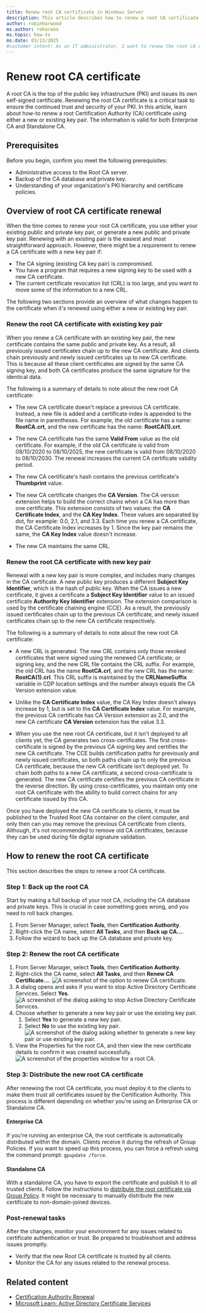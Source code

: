 ```yaml
---
title: Renew root CA certificate in Windows Server
description: This article describes how to renew a root CA certificate with existing key pair, and renew a CA certificate with new key pair.
author: robinharwood
ms.author: roharwoo
ms.topic: how-to
ms.date: 03/13/2025
#customer intent: As an IT administrator, I want to renew the root CA certificate so that the PKI remains secure and trusted.
---
```


# Renew root CA certificate

A root CA is the top of the public key infrastructure (PKI) and issues its own self-signed certificate. Renewing the root CA certificate is a critical task to ensure the continued trust and security of your PKI. In this article, learn about how-to renew a root Certification Authority (CA) certificate using either a new or existing key pair. The information is valid for both Enterprise CA and Standalone CA.

## Prerequisites

Before you begin, confirm you meet the following prerequisites:

- Administrative access to the Root CA server.
- Backup of the CA database and private key.
- Understanding of your organization's PKI hierarchy and certificate policies.

## Overview of root CA certificate renewal

When the time comes to renew your root CA certificate, you use either your existing public and private key pair, or generate a new public and private key pair. Renewing with an existing pair is the easiest and most straightforward approach. However, there might be a requirement to renew a CA certificate with a new key pair if:

- The CA signing (existing CA key pair) is compromised.
- You have a program that requires a new signing key to be used with a new CA certificate.
- The current certificate revocation list (CRL) is too large, and you want to move some of the information to a new CRL.

The following two sections provide an overview of what changes happen to the certificate when it's renewed using either a new or existing key pair.

### Renew the root CA certificate with existing key pair

When you renew a CA certificate with an existing key pair, the new certificate contains the same public and private key. As a result, all previously issued certificates chain up to the new CA certificate. And clients chain previously and newly issued certificates up to new CA certificate. This is because all these client certificates are signed by the same CA signing key, and both CA certificates produce the same signature for the identical data.

The following is a summary of details to note about the new root CA certificate:

- The new CA certificate doesn't replace a previous CA certificate. Instead, a new file is added and a certificate index is appended to the file name in parentheses. For example, the old certificate has a name: **RootCA.crt**, and the new certificate has the name: **RootCA(1).crt**.

- The new CA certificate has the same **Valid From** value as the old certificate. For example, if the old CA certificate is valid from 08/10/2020 to 08/10/2025, the new certificate is valid from 08/10/2020 to 08/10/2030. The renewal increases the current CA certificate validity period.

- The new CA certificate's hash contains the previous certificate's **Thumbprint** value.

- The new CA certificate changes the **CA Version**. The CA version extension helps to build the correct chains when a CA has more than one certificate. This extension consists of two values: the **CA Certificate Index**, and the **CA Key Index**. These values are separated by dot, for example: 0.0, 2.1, and 3.3. Each time you renew a CA certificate, the CA Certificate Index increases by 1. Since the key pair remains the same, the **CA Key Index** value doesn't increase.

- The new CA maintains the same CRL.

### Renew the root CA certificate with new key pair

Renewal with a new key pair is more complex, and includes many changes in the CA certificate. A new public key produces a different **Subject Key Identifier**, which is the hash of public key. When the CA issues a new certificate, it gives a certificate a **Subject Key Identifier** value to an issued certificate **Authority Key Identifier** extension. The extension comparison is used by the certificate chaining engine (CCE). As a result, the previously issued certificates chain up to the previous CA certificate, and newly issued certificates chain up to the new CA certificate respectively.

The following is a summary of details to note about the new root CA certificate:

- A new CRL is generated. The new CRL contains only those revoked certificates that were signed using the renewed CA certificate, or signing key, and the new CRL file contains the CRL suffix. For example, the old CRL has the name **RootCA.crl**, and the new CRL has the name: **RootCA(1).crl**. This CRL suffix is maintained by the **CRLNameSuffix** variable in CDP location settings and the number always equals the CA Version extension value.

- Unlike the **CA Certificate Index** value, the CA Key Index doesn't always increase by 1, but is set to the **CA Certificate Index** value. For example, the previous CA certificate has CA Version extension as 2.0, and the new CA certificate **CA Version** extension has the value 3.3.

- When you use the new root CA certificate, but it isn't deployed to all clients yet, the CA generates two cross-certificates. The first cross-certificate is signed by the previous CA signing key and certifies the new CA certificate. The CCE builds certification paths for previously and newly issued certificates, so both paths chain up to only the previous CA certificate, because the new CA certificate isn't deployed yet. To chain both paths to a new CA certificate, a second cross-certificate is generated. The new CA certificate certifies the previous CA certificate in the reverse direction. By using cross-certificates, you maintain only one root CA certificate with the ability to build correct chains for any certificate issued by this CA.

Once you have deployed the new CA certificate to clients, it must be published to the Trusted Root CAs container on the client computer, and only then can you may remove the previous CA certificate from clients. Although, it's not recommended to remove old CA certificates, because they can be used during file digital signature validation.

## How to renew the root CA certificate

This section describes the steps to renew a root CA certificate.

### Step 1: Back up the root CA

Start by making a full backup of your root CA, including the CA database and private keys. This is crucial in case something goes wrong, and you need to roll back changes.

1. From Server Manager, select **Tools**, then **Certification Authority**.
1. Right-click the CA name, select **All Tasks**, and then **Back up CA...**.
1. Follow the wizard to back up the CA database and private key.

### Step 2: Renew the root CA certificate

1. From Server Manager, select **Tools**, then **Certification Authority**.
1. Right-click the CA name, select **All Tasks**, and then **Renew CA Certificate...**.
    ![A screenshot of the option to renew CA certificate.](media/renew-ca-certificate-option.png)
1. A dialog opens and asks if you want to stop Active Directory Certificate Services. Select **Yes**.
    ![A screenshot of the dialog asking to stop Active Directory Certificate Services.](media/install-ca-certificate-dialog.png)
1. Choose whether to generate a new key pair or use the existing key pair.
    1. Select **Yes** to generate a new key pair.
    1. Select **No** to use the existing key pair.
    ![A screenshot of the dialog asking whether to generate a new key pair or use existing key pair.](media/generate-new-key-pair-option.png)
1. View the Properties for the root CA, and then view the new certificate details to confirm it was created successfully.  
    ![A screenshot of the properties window for a root CA.](media/root-ca-properties.png)

### Step 3: Distribute the new root CA certificate

After renewing the root CA certificate, you must deploy it to the clients to make them trust all certificates issued by the Certification Authority. This process is different depending on whether you're using an Enterprise CA or Standalone CA.

#### Enterprise CA

If you're running an enterprise CA, the root certificate is automatically distributed within the domain. Clients receive it during the refresh of Group Policies. If you want to speed up this process, you can force a refresh using the command prompt: `gpupdate /force`.

#### Standalone CA

With a standalone CA, you have to export the certificate and publish it to all trusted clients. Follow the instructions to [distribute the root certificate via Group Policy](/windows-server/identity/ad-fs/deployment/distribute-certificates-to-client-computers-by-using-group-policy). It might be necessary to manually distribute the new certificate to non-domain-joined devices.

### Post-renewal tasks

After the changes, monitor your environment for any issues related to certificate authentication or trust. Be prepared to troubleshoot and address issues promptly.

- Verify that the new Root CA certificate is trusted by all clients.
- Monitor the CA for any issues related to the renewal process.

## Related content

- [Certification Authority Renewal](/windows/win32/seccrypto/certification-authority-renewal)
- [Microsoft Learn: Active Directory Certificate Services](/windows-server/identity/ad-cs/)

